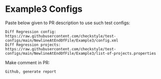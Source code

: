 # Example3 Configs
Paste below given to PR description to use such test configs:
```
Diff Regression config: https://raw.githubusercontent.com/checkstyle/test-configs/main/NewlineAtEndOfFile/Example3/config.xml
Diff Regression projects: https://raw.githubusercontent.com/checkstyle/test-configs/main/NewlineAtEndOfFile/Example3/list-of-projects.properties
```
Make comment in PR:
```
Github, generate report
```
